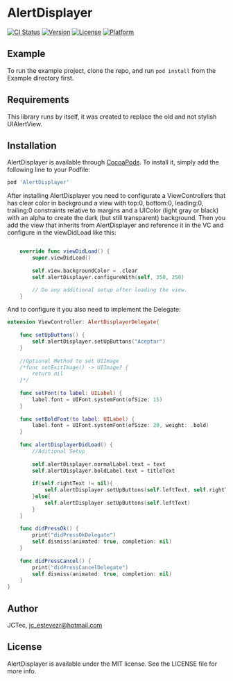 # AlertDisplayer

[![CI Status](https://img.shields.io/travis/JCTec/AlertDisplayer.svg?style=flat)](https://travis-ci.org/JCTec/AlertDisplayer)
[![Version](https://img.shields.io/cocoapods/v/AlertDisplayer.svg?style=flat)](https://cocoapods.org/pods/AlertDisplayer)
[![License](https://img.shields.io/cocoapods/l/AlertDisplayer.svg?style=flat)](https://cocoapods.org/pods/AlertDisplayer)
[![Platform](https://img.shields.io/cocoapods/p/AlertDisplayer.svg?style=flat)](https://cocoapods.org/pods/AlertDisplayer)

## Example

To run the example project, clone the repo, and run `pod install` from the Example directory first.

## Requirements

This library runs by itself, it was created to replace the old and not stylish UIAlertView.

## Installation

AlertDisplayer is available through [CocoaPods](https://cocoapods.org). To install
it, simply add the following line to your Podfile:

```ruby
pod 'AlertDisplayer'
```

After installing AlertDisplayer you need to configurate a ViewControllers that has clear color in background a view with top:0, bottom:0, leading:0, trailing:0 constraints relative to margins and a UIColor (light gray or black) with an alpha to create the dark (but still transparent) background. 
Then you add the view that inherits from AlertDisplayer and reference it in the VC and configure in the viewDidLoad like this:

```swift

    override func viewDidLoad() {
        super.viewDidLoad()
        
        self.view.backgroundColor = .clear
        self.alertDisplayer.configureWith(self, 350, 250)

        // Do any additional setup after loading the view.
    }

```

And to configure it you also need to implement the Delegate:

```swift
extension ViewController: AlertDisplayerDelegate{
    
    func setUpButtons() {
        self.alertDisplayer.setUpButtons("Aceptar")
    }
    
    //Optional Method to set UIImage
    /*func setExitImage() -> UIImage? {
        return nil
    }*/
    
    func setFont(to label: UILabel) {
        label.font = UIFont.systemFont(ofSize: 15)
    }
    
    func setBoldFont(to label: UILabel) {
        label.font = UIFont.systemFont(ofSize: 20, weight: .bold)
    }
    
    func alertDisplayerDidLoad() {
        //Aditional Setup
        
        self.alertDisplayer.normalLabel.text = text
        self.alertDisplayer.boldLabel.text = titleText
        
        if(self.rightText != nil){
            self.alertDisplayer.setUpButtons(self.leftText, self.rightText)
        }else{
            self.alertDisplayer.setUpButtons(self.leftText)
        }
    }
    
    func didPressOk() {
        print("didPressOkDelegate")
        self.dismiss(animated: true, completion: nil)
    }
    
    func didPressCancel() {
        print("didPressCancelDelegate")
        self.dismiss(animated: true, completion: nil)
    }   
}
```

## Author

JCTec, jc_estevezr@hotmail.com

## License

AlertDisplayer is available under the MIT license. See the LICENSE file for more info.
